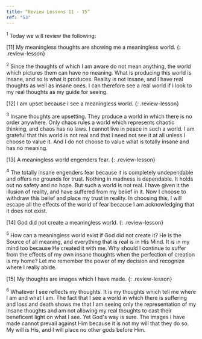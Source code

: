 ```yaml
---
title: “Review Lessons 11 - 15”
ref: "53"
---
```


<sup>1</sup> Today we will review the following:

\[11\] My meaningless thoughts are showing me a meaningless world.
{: .review-lesson}


<sup>2</sup> Since the thoughts of which I am aware do not mean
anything, the world which pictures them can have no meaning. What is
producing this world is insane, and so is what it produces. Reality is
not insane, and I have real thoughts as well as insane ones. I can
therefore see a real world if I look to my real thoughts as my guide for
seeing.

\[12\] I am upset because I see a meaningless world.
{: .review-lesson}

<sup>3</sup> Insane thoughts are upsetting. They produce a world in
which there is no order anywhere. Only chaos rules a world which
represents chaotic thinking, and chaos has no laws. I cannot live in
peace in such a world.  I am grateful that this world is not real and
that I need not see it at all unless I choose to value it. And I do not
choose to value what is totally insane and has no meaning.

\[13\] A meaningless world engenders fear.
{: .review-lesson}

<sup>4</sup> The totally insane engenders fear because it is completely
undependable and offers no grounds for trust. Nothing in madness is
dependable. It holds out no safety and no hope. But such a world is not
real. I have given it the illusion of reality, and have suffered from my
belief in it. Now I choose to withdraw this belief and place my trust in
reality. In choosing this, I will escape all the effects of the world of
fear because I am acknowledging that it does not exist.

\[14\] God did not create a meaningless world.
{: .review-lesson}

<sup>5</sup> How can a meaningless world exist if God did not create it?
He is the Source of all meaning, and everything that is real is in His
Mind. It is in my mind too because He created it with me. Why should I
continue to suffer from the effects of my own insane thoughts when the
perfection of creation is my home? Let me remember the power of my
decision and recognize where I really abide.

\[15\] My thoughts are images which I have made.
{: .review-lesson}

<sup>6</sup> Whatever I see reflects my thoughts. It is my thoughts
which tell me where I am and what I am. The fact that I see a world in
which there is suffering and loss and death shows me that I am seeing
only the representation of my insane thoughts and am not allowing my
real thoughts to cast their beneficent light on what I see. Yet God's
way is sure. The images I have made cannot prevail against Him because
it is not my will that they do so. My will is His, and I will place no
other gods before Him.


